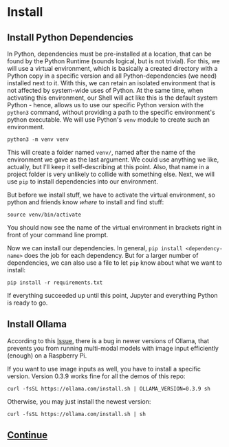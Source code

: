 # Install

## Install Python Dependencies

In Python, dependencies must be pre-installed at a location, that can be found by the Python Runtime (sounds logical, but is not trivial). For this, we will use a virtual environment, which is basically a created directory with a Python copy in a specific version and all Python-dependencies (we need) installed next to it. With this, we can retain an isolated environment that is not affected by system-wide uses of Python. At the same time, when activating this environment, our Shell will act like this is the default system Python - hence, allows us to use our specific Python version with the `python3` command, without providing a path to the specific environment's python executable. We will use Python's `venv` module to create such an environment.

```
python3 -m venv venv
```

This will create a folder named `venv/`, named after the name of the environment we gave as the last argument. We could use anything we like, actually, but I'll keep it self-describing at this point. Also, that name in a project folder is very unlikely to collide with something else. Next, we will use `pip` to install dependencies into our environment.

But before we install stuff, we have to activate the virtual environment, so python and friends know *where* to install and find stuff:
```
source venv/bin/activate
```
You should now see the name of the virtual environment in brackets right in front of your command line prompt.

Now we can install our dependencies. In general, `pip install <dependency-name>` does the job for each dependency. But for a larger number of dependencies, we can also use a file to let `pip` know about what we want to install:
```
pip install -r requirements.txt 
```
If everything succeeded up until this point, Jupyter and everything Python is ready to go.


## Install Ollama
According to this [Issue](https://github.com/ollama/ollama/issues/7733), there is a bug in newer versions of Ollama, that prevents you from running multi-modal models with image input efficiently (enough) on a Raspberry Pi.

If you want to use image inputs as well, you have to install a specific version. Version 0.3.9 works fine for all the demos of this repo:
```
curl -fsSL https://ollama.com/install.sh | OLLAMA_VERSION=0.3.9 sh
```

Otherwise, you may just install the newest version:
```
curl -fsSL https://ollama.com/install.sh | sh
```

## [Continue](README.md#start-services)
